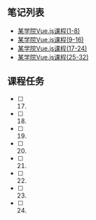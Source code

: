 ## 笔记列表
* [某学院Vue.js课程(1-8)](https://github.com/honglyan/demo/edit/master/Vue.js/vuejs1.0-advance-doc-1.md)  
* [某学院Vue.js课程(9-16)](https://github.com/honglyan/demo/edit/master/Vue.js/vuejs1.0-advance-doc-2.md)  
* [某学院Vue.js课程(17-24)](https://github.com/honglyan/demo/edit/master/Vue.js/vuejs1.0-advance-doc-3.md)
* [某学院Vue.js课程(25-32)](https://github.com/honglyan/demo/edit/master/Vue.js/vuejs1.0-advance-doc-4.md)


## 课程任务
- [ ] 17.
- [ ] 18.
- [ ] 19.
- [ ] 20.
- [ ] 21.
- [ ] 22.
- [ ] 23.
- [ ] 24.
